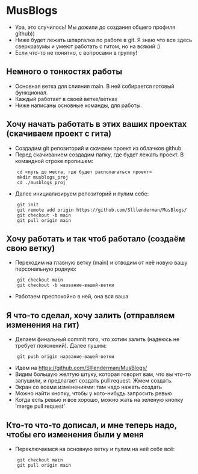 # MusBlogs
- Ура, это случилось! Мы дожили до создания общего профиля github))
- Ниже будет лежать шпаргалка по работе в git. Я знаю что все здесь сверхразумы и умеют работать с гитом, но на всякий :)
- Если что-то не понятно, с вопросами в группу!

## Немного о тонкостях работы
- Основная ветка для слияния main. В ней собирается готовый функционал.
- Каждый работает в своей ветке/ветках
- Ниже написаны основные команды, для работы.

## Хочу начать работать в этих ваших проектах (скачиваем проект с гита)
- Создадим git репозиторий и скачаем проект из облачков github.
- Перед скачиванием создадим папку, где будет лежать проект. В командной строке пропишем:
```
    cd <путь до места, где будет располагаться проект>
    mkdir musblogs_proj
    cd ./musblogs_proj
```
- Далее инициализируем репозиторий и пулим себе:
```
    git init
    git remote add origin https://github.com/Slllenderman/MusBlogs/
    git checkout -b main
    git pull origin main
```    

## Хочу работать и так чтоб работало (создаём свою ветку)
- Переходим на главную ветку (main) и отводим от неё новую вашу персональную родную:
``` 
    git checkout main
    git checkout -b название-вашей-ветки
```    
- Работаем преспокойно в ней, она вся ваша.

## Я что-то сделал, хочу залить (отправляем изменения на гит)
- Делаем финальный commit того, что хотим залить (надеюсь не требует пояснений). Далее пушим:
```
    git push origin название-вашей-ветки
```    
- Идем на https://github.com/Slllenderman/MusBlogs/
- Видим большую желтую штуку, которая говорит вам, что вы что-то запушили, и предлагает создать pull request. Жмем создать.
- Экран со всеми изменениями: там надо нажать создать
- Можно найти кнопку, чтобы у кого-нибудь запросить ревью
- Когда есть ревью и все хорошо, можно жать на зеленую кнопку 'merge pull request'

## Кто-то что-то дописал, и мне теперь надо, чтобы его изменения были у меня
- Переключаемся на основную ветку и пулим на неё себе всё:
```
    git checkout main
    git pull origin main
```
    
